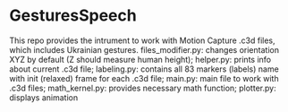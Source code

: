# GesturesSpeech
This repo provides the intrument to work with Motion Capture .c3d files, which includes Ukrainian gestures.
files_modifier.py: changes orientation XYZ by default (Z should measure human height);
helper.py: prints info about current .c3d file;
labeling.py: contains all 83 markers (labels) name with init (relaxed) frame for each .c3d file;
main.py: main file to work with .c3d files;
math_kernel.py: provides necessary math function;
plotter.py: displays animation
